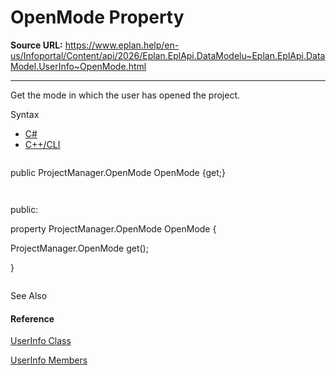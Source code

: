 # OpenMode Property

**Source URL:** https://www.eplan.help/en-us/Infoportal/Content/api/2026/Eplan.EplApi.DataModelu~Eplan.EplApi.DataModel.UserInfo~OpenMode.html

---

Get the mode in which the user has opened the project.

Syntax

- [C#](#i-syntax-CS)
- [C++/CLI](#i-syntax-CPP2005)

```
```
public ProjectManager.OpenMode OpenMode {get;}
```
```

```
```
public:
property ProjectManager.OpenMode OpenMode {
   ProjectManager.OpenMode get();
}
```
```



See Also

#### Reference

[UserInfo Class](Eplan.EplApi.DataModelu~Eplan.EplApi.DataModel.UserInfo.html)
  
[UserInfo Members](Eplan.EplApi.DataModelu~Eplan.EplApi.DataModel.UserInfo_members.html)